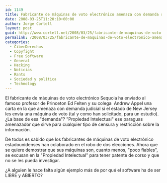 ```yaml
---
id: 1149
title: Fabricante de máquinas de voto electrónico amenaza con demanda si se comprueba su máquina
date: 2008-03-25T11:20:10+00:00
author: Jorge Cortell
layout: post
guid: http://www.cortell.net/2008/03/25/fabricante-de-maquinas-de-voto-electronico-amenaza-con-demanda-si-se-comprueba-su-maquina/
permalink: /2008/03/25/fabricante-de-maquinas-de-voto-electronico-amenaza-con-demanda-si-se-comprueba-su-maquina/
categories:
  - CiberDerechos
  - Copyfight
  - Free Software
  - General
  - Hacking
  - Noticias
  - Rants
  - Sociedad y polí­tica
  - Technology
---
```

El fabricante de máquinas de voto electrónico Sequoia ha enviado al famoso profesor de Princeton Ed Felten y su colega  Andrew Appel una carta en la que amenaza con demanda judicial si el estado de New Jersey les envía una máquina de voto (tal y como han solicitado, para un estudio). ¿La base de esa "demanda"? "Propiedad Intelectual" ese paraguas amenazador que sirve para cualquier tipo de censura y restricción sobre la información.

De todos es sabido que los fabricantes de máquinas de voto electrónico estadounidenses han colaborado en el robo de dos elecciones. Ahora que se quiere demostrar que sus máquinas son, cuanto menos, "poco fiables", se excusan en la "Propiedad Intelectual" para tener patente de corso y que no se les pueda investigar.

¿A alguien le hace falta algún ejemplo más de por qué el software ha de ser LIBRE y ABIERTO?